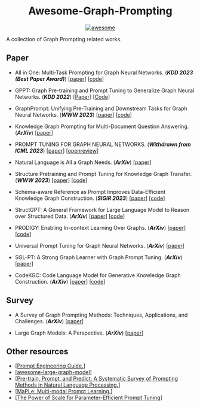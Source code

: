 <h1 align="center"><b>Awesome-Graph-Prompting</b></h1>
<p align="center">
  <a href="https://awesome.re"><img src="https://awesome.re/badge.svg" alt="awesome"></a>
</p>

A collection of Graph Prompting related works.

## Paper
* All in One: Multi-Task Prompting for Graph Neural Networks. (***KDD 2023 (Best Paper Award)***)
[[paper](https://arxiv.org/pdf/2307.01504.pdf)] 
[[code](https://github.com/sheldonresearch/ProG)]

* GPPT: Graph Pre-training and Prompt Tuning to Generalize Graph Neural Networks. (***KDD 2022***)
[[Paper](https://dl.acm.org/doi/10.1145/3534678.3539249)]
[[Code](https://github.com/MingChen-Sun/GPPT)]

* GraphPrompt: Unifying Pre-Training and Downstream Tasks for Graph Neural Networks. (***WWW 2023***)
[[paper](https://dl.acm.org/doi/pdf/10.1145/3543507.3583386)]
[[code](https://github.com/Starlien95/GraphPrompt)]

* Knowledge Graph Prompting for Multi-Document Question Answering. (***ArXiv***)
[[paper](https://arxiv.org/pdf/2308.11730.pdf)]

* PROMPT TUNING FOR GRAPH NEURAL NETWORKS. (***Withdrawn from ICML 2023***)
[[paper](https://openreview.net/pdf?id=SZojABvWnkx)]
[[openreview](https://openreview.net/forum?id=SZojABvWnkx)]

* Natural Language is All a Graph Needs. (***ArXiv***)
[[paper](https://arxiv.org/pdf/2308.07134.pdf)]

* Structure Pretraining and Prompt Tuning for Knowledge Graph Transfer. (***WWW 2023***)
[[paper](https://dl.acm.org/doi/pdf/10.1145/3543507.3583301)]
[[code](https://github.com/zjukg/KGTransformer)]

* Schema-aware Reference as Prompt Improves Data-Efficient Knowledge Graph Construction. (***SIGIR 2023***)
[[paper](https://arxiv.org/abs/2210.10709)]
[[code](https://github.com/zjunlp/RAP)]

<!--* Deep Graph Reprogramming. (***CVPR 2023***)
[[paper](https://arxiv.org/pdf/2304.14593.pdf)]-->

* StructGPT: A General Framework for Large Language Model to Reason over Structured Data. (***ArXiv***)
[[paper](https://arxiv.org/abs/2305.09645)]
[[code](https://github.com/RUCAIBox/StructGPT)]

* PRODIGY: Enabling In-context Learning Over Graphs. (***ArXiv***)
[[paper](https://arxiv.org/pdf/2305.12600.pdf)]
[[code](https://github.com/snap-stanford/prodigy)]

* Universal Prompt Tuning for Graph Neural Networks. (***ArXiv***)
[[paper](https://arxiv.org/pdf/2209.15240.pdf)]

* SGL-PT: A Strong Graph Learner with Graph Prompt Tuning. (***ArXiv***)
[[paper](https://arxiv.org/pdf/2302.12449.pdf)]

* CodeKGC: Code Language Model for Generative Knowledge Graph Construction. (***ArXiv***)
[[paper](https://arxiv.org/abs/2304.09048)]
[[code](https://github.com/zjunlp/DeepKE/tree/main/example/llm/CodeKGC)]

## Survey

* A Survey of Graph Prompting Methods: Techniques, Applications, and Challenges. (***ArXiv***)
[[paper](https://arxiv.org/pdf/2303.07275.pdf)]

* Large Graph Models: A Perspective. (***ArXiv***)
[[paper](https://arxiv.org/pdf/2308.14522.pdf)]

## Other resources

* [[Prompt Engineering Guide.](https://www.promptingguide.ai)]
* [[awesome-large-graph-model](https://github.com/THUMNLab/awesome-large-graph-model)]
* [[Pre-train, Prompt, and Predict: A Systematic Survey of Prompting Methods in Natural Language Processing.](https://dl.acm.org/doi/pdf/10.1145/3560815?trk=public_post_comment-text)]
* [[MaPLe: Multi-modal Prompt Learning.](https://openaccess.thecvf.com/content/CVPR2023/papers/Khattak_MaPLe_Multi-Modal_Prompt_Learning_CVPR_2023_paper.pdf)]
* [[The Power of Scale for Parameter-Efficient Prompt Tuning](https://arxiv.org/pdf/2104.08691.pdf)]
